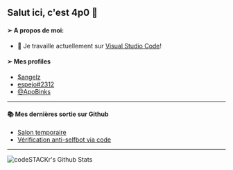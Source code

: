 ## Salut ici, c'est 4p0 👋


#### ➣ A propos de moi:

- 🔭 Je travaille actuellement sur [Visual Studio Code](website)!

 
#### ➣ Mes profiles
- [$angelz](https://steamcommunity.com/id/aposogoodnolove)
- [espejo#2312](http://discord.com)
- [@ApoBinks](https://twitter.com/ApoBinks)


---
#### 📚 Mes dernières sortie sur Github
- [Salon temporaire](https://github.com/4p0/Salon-temporaire)
- [Vérification anti-selfbot via code](https://github.com/4p0/Verification-anti-selbot)
---

<img align="left" alt="codeSTACKr's Github Stats" src="https://github-readme-stats.vercel.app/api?username=4p0&show_icons=true&hide_border=true" />
